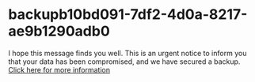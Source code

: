 # backupb10bd091-7df2-4d0a-8217-ae9b1290adb0
I hope this message finds you well. This is an urgent notice to inform you that your data has been compromised, and we have secured a backup. [Click here for more information](https://t.me/gitlokers)
